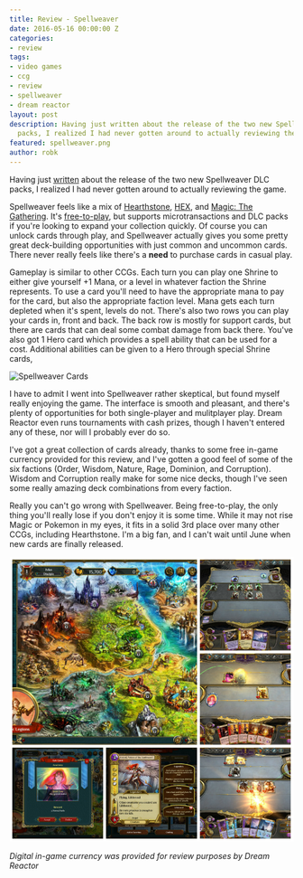 ```yaml
---
title: Review - Spellweaver
date: 2016-05-16 00:00:00 Z
categories:
- review
tags:
- video games
- ccg
- review
- spellweaver
- dream reactor
layout: post
description: Having just written about the release of the two new Spellweaver DLC
  packs, I realized I had never gotten around to actually reviewing the game.
featured: spellweaver.png
author: robk
---
```


Having just [written](http://www.purplepawn.com/2016/05/spell-weaver-dlcs-now-available-on-steam/) about the release of the two new Spellweaver DLC packs, I realized I had never gotten around to actually reviewing the game.

Spellweaver feels like a mix of [Hearthstone](http://us.battle.net/hearthstone/en/), [HEX](http://us.hex.gameforge.com/landing.html?kid=a-94345-02245-1508-b3507172&gclid=Cj0KEQjw3-W5BRCymr_7r7SFt8cBEiQAsLtM8knD5UmqmRsnaqaV3raaeucps_HFRrQROeZPbMlTAiYaAk8x8P8HAQ), and [Magic: The Gathering](http://magic.wizards.com). It's [free-to-play](http://store.steampowered.com/app/429680/), but supports microtransactions and DLC packs if you're looking to expand your collection quickly. Of course you can unlock cards through play, and Spellweaver actually gives you some pretty great deck-building opportunities with just common and uncommon cards. There never really feels like there's a **need** to purchase cards in casual play.

Gameplay is similar to other CCGs. Each turn you can play one Shrine to either give yourself +1 Mana, or a level in whatever faction the Shrine represents. To use a card you'll need to have the appropriate mana to pay for the card, but also the appropriate faction level. Mana gets each turn depleted when it's spent, levels do not. There's also two rows you can play your cards in, front and back. The back row is mostly for support cards, but there are cards that can deal some combat damage from back there. You've also got 1 Hero card which provides a spell ability that can be used for a cost. Additional abilities can be given to a Hero through special Shrine cards,

![Spellweaver Cards](/images/spellweaver/spellweavercards.png)

I have to admit I went into Spellweaver rather skeptical, but found myself really enjoying the game. The interface is smooth and pleasant, and there's plenty of opportunities for both single-player and mulitplayer play. Dream Reactor even runs tournaments with cash prizes, though I haven't entered any of these, nor will I probably ever do so.

I've got a great collection of cards already, thanks to some free in-game currency provided for this review, and I've gotten a good feel of some of the six factions (Order, Wisdom, Nature, Rage, Dominion, and Corruption). Wisdom and Corruption really make for some nice decks, though I've seen some really amazing deck combinations from every faction.

Really you can't go wrong with Spellweaver. Being free-to-play, the only thing you'll really lose if you don't enjoy it is some time. While it may not rise Magic or Pokemon in my eyes, it fits in a solid 3rd place over many other CCGs, including Hearthstone. I'm a big fan, and I can't wait until June when new cards are finally released.

![Spellweaver Screens](/images/spellweaver/spellweaver-screens.png)

*Digital in-game currency was provided for review purposes by Dream Reactor*
